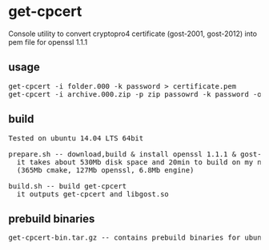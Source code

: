 # get-cpcert
Console utility to convert cryptopro4 certificate (gost-2001, gost-2012) into pem file for openssl 1.1.1

## usage
<pre>
get-cpcert -i folder.000 -k password > certificate.pem
get-cpcert -i archive.000.zip -p zip_passowrd -k password -o certificate.pem
</pre>
## build
<pre>
Tested on ubuntu 14.04 LTS 64bit

prepare.sh -- download,build & install openssl 1.1.1 & gost-engine + cmake
  it takes about 530Mb disk space and 20min to build on my notebook
  (365Mb cmake, 127Mb openssl, 6.8Mb engine)

build.sh -- build get-cpcert
  it outputs get-cpcert and libgost.so
</pre>

## prebuild binaries
<pre>
get-cpcert-bin.tar.gz -- contains prebuild binaries for ubuntu 14.04 64bit and 3 samples for testing
</pre>
  
